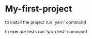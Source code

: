# My-first-project

to install the project run 'yarn' command

to execute tests run 'yarn test' command
